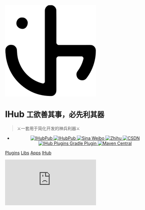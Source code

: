 ![logo](icon.svg)

# IHub <small>工欲善其事，必先利其器</small>

> ⚔一套用于简化开发的神兵利器⚔

- <p align="center">
	<a target="_blank" href="https://github.com/ihub-pub">
		<img src="https://img.shields.io/badge/GitHub-181717.svg?style=flat&logo=GitHub" alt="IHubPub"/>
	</a>
	<a target="_blank" href="https://gitee.com/ihub-pub">
		<img src="https://img.shields.io/badge/Gitee-C71D23.svg?style=flat&logo=Gitee" alt="IHubPub"/>
	</a>
	<a target="_blank" href="https://weibo.com/ihubpub">
		<img src="https://img.shields.io/badge/微博-E6162D.svg?style=flat&logo=Sina+Weibo&logoColor=white" alt="Sina Weibo"/>
	</a>
	<a target="_blank" href="https://www.zhihu.com/people/ihub">
		<img src="https://img.shields.io/badge/知乎-0084FF.svg?style=flat&logo=Zhihu&logoColor=white" alt="Zhihu"/>
	</a>
	<a target="_blank" href="https://blog.csdn.net/u010706566">
		<img src="https://img.shields.io/badge/CSDN-E6162D.svg?style=flat&logoColor=white" alt="CSDN"/>
	</a>
	<a target="_blank" href="https://plugins.gradle.org/plugin/pub.ihub.plugin">
		<img src="https://img.shields.io/maven-metadata/v?color=white&label=Plugins&labelColor=02303A&logo=Gradle&metadataUrl=https%3A%2F%2Fplugins.gradle.org%2Fm2%2Fpub%2Fihub%2Fplugin%2Fihub-plugins%2Fmaven-metadata.xml" alt="IHub Plugins Gradle Plugin"/>
	</a>
	<a target="_blank" href="https://mvnrepository.com/artifact/pub.ihub.lib">
		<img src="https://img.shields.io/maven-central/v/pub.ihub.lib/ihub-bom?color=white&label=Libs&labelColor=C71A36&logo=Apache+Maven&logoColor=white" alt="Maven Central"/>
	</a>
</p>

[Plugins](https://doc.ihub.pub/plugins)
[Libs](https://doc.ihub.pub/libs)
[Apps](https://doc.ihub.pub/apps)
[IHub](https://ihub.pub)

![](https://www.coolku.cc/api/bing/mo.php)
